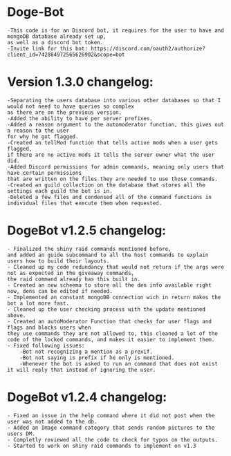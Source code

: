 # Doge-Bot 
    -This code is for an Discord bot, it requires for the user to have and mongoDB database already set up,
    as well as a discord bot token.
    -Invite link for this bot: https://discord.com/oauth2/authorize?client_id=742884972565626902&scope=bot

# Version 1.3.0 changelog:
    -Separating the users database into various other databases so that I would not need to have queries so complex
    as there are on the previous version.
    -Added the ability to have per server prefixes.
    -Added a reason argument to the automoderator function, this gives out a reason to the user
    for why he got flagged.
    -Created an tellMod function that tells active mods when a user gets flagged,
    if there are no active mods it tells the server owner what the user did.
    -Added Discord permissions for admin commands, meaning only users that have certain permissions
    that are written on the files they are needed to use those commands.
    -Created an guild collection on the database that stores all the settings each guild the bot is in.
    -Deleted a few files and condensed all of the command functions in individual files that execute them when requested.


# DogeBot v1.2.5 changelog:
    - Finalized the shiny raid commands mentioned before, 
    and added an guide subcommand to all the host commands to explain users how to build their layouts.
    - Cleaned up my code redundancy that would not return if the args were not as expected in the giveaway commands,
    the raid command already has this built in.
    - Created an new scheema to store all the den info available right now, dens can be edited if needed.
    - Implemented an constant mongoDB connection wich in return makes the bot a lot more fast.
    - Cleaned up the user checking process with the update mentioned above.
    - Created an autoModerator Function that checks for user flags and flags and blocks users when
    they use commands they are not allowed to, this cleaned a lot of the code of the locked commands, and makes it easier to implement them.
    - Fixed following issues:
        -Bot not recognizing a mention as a prexif.
        -Bot not saying is prefix if he only is mentioned.
        -Whenever the bot is asked to run an command that does not exist it will reply that instead of ignoring the user.
        

# DogeBot v1.2.4 changelog: 
    - Fixed an issue in the help command where it did not post when the user was not added to the db.
    - Added an Image command category that sends random pictures to the users DM.
    - Completly reviewed all the code to check for typos on the outputs.
    - Started to work on shiny raid commands to implement on v1.3
